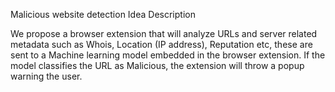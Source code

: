 Malicious website detection Idea Description

We propose a browser extension that will analyze URLs and server related metadata such as Whois, Location (IP address), Reputation etc, these are sent to a Machine learning model embedded in the browser extension. If the model classifies the URL as Malicious, the extension will throw a popup warning the user.
